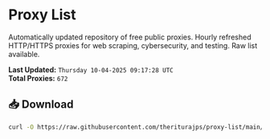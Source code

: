 # Proxy List

Automatically updated repository of free public proxies. Hourly refreshed HTTP/HTTPS proxies for web scraping, cybersecurity, and testing. Raw list available.

**Last Updated:** `Thursday 10-04-2025 09:17:28 UTC`  
**Total Proxies:** `672`

## 📥 Download
```bash
curl -O https://raw.githubusercontent.com/theriturajps/proxy-list/main/proxies.txt
